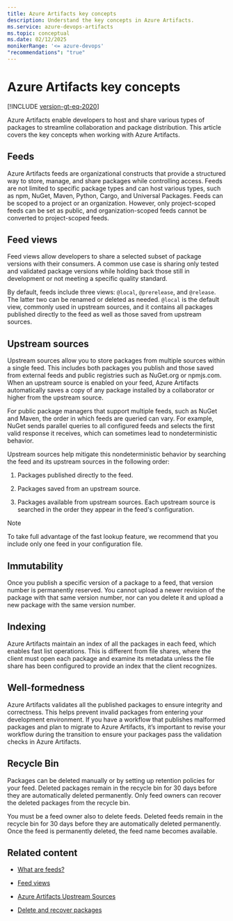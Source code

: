 ```yaml
---
title: Azure Artifacts key concepts 
description: Understand the key concepts in Azure Artifacts.
ms.service: azure-devops-artifacts
ms.topic: conceptual
ms.date: 02/12/2025
monikerRange: '<= azure-devops'
"recommendations": "true"
---
```


# Azure Artifacts key concepts 

[!INCLUDE [version-gt-eq-2020](../includes/version-gt-eq-2020.md)]

Azure Artifacts enable developers to host and share various types of packages to streamline collaboration and package distribution. This article covers the key concepts when working with Azure Artifacts.

## Feeds

Azure Artifacts feeds are organizational constructs that provide a structured way to store, manage, and share packages while controlling access. Feeds are not limited to specific package types and can host various types, such as npm, NuGet, Maven, Python, Cargo, and Universal Packages.
Feeds can be scoped to a project or an organization. However, only project-scoped feeds can be set as public, and organization-scoped feeds cannot be converted to project-scoped feeds.

## Feed views

Feed views allow developers to share a selected subset of package versions with their consumers. A common use case is sharing only tested and validated package versions while holding back those still in development or not meeting a specific quality standard.

By default, feeds include three views: `@local`, `@prerelease`, and `@release`. The latter two can be renamed or deleted as needed. `@local` is the default view, commonly used in upstream sources, and it contains all packages published directly to the feed as well as those saved from upstream sources.

## Upstream sources

Upstream sources allow you to store packages from multiple sources within a single feed. This includes both packages you publish and those saved from external feeds and public registries such as NuGet.org or npmjs.com. When an upstream source is enabled on your feed, Azure Artifacts automatically saves a copy of any package installed by a collaborator or higher from the upstream source.

For public package managers that support multiple feeds, such as NuGet and Maven, the order in which feeds are queried can vary. For example, NuGet sends parallel queries to all configured feeds and selects the first valid response it receives, which can sometimes lead to nondeterministic behavior.

Upstream sources help mitigate this nondeterministic behavior by searching the feed and its upstream sources in the following order:

1. Packages published directly to the feed.

1. Packages saved from an upstream source.

1. Packages available from upstream sources. Each upstream source is searched in the order they appear in the feed's configuration.

> [!NOTE]
> To take full advantage of the fast lookup feature, we recommend that you include only one feed in your configuration file.

## Immutability

Once you publish a specific version of a package to a feed, that version number is permanently reserved. You cannot upload a newer revision of the package with that same version number, nor can you delete it and upload a new package with the same version number.

## Indexing

Azure Artifacts maintain an index of all the packages in each feed, which enables fast list operations. This is different from file shares, where the client must open each package and examine its metadata unless the file share has been configured to provide an index that the client recognizes.

## Well-formedness

Azure Artifacts validates all the published packages to ensure integrity and correctness. This helps prevent invalid packages from entering your development environment. If you have a workflow that publishes malformed packages and plan to migrate to Azure Artifacts, it’s important to revise your workflow during the transition to ensure your packages pass the validation checks in Azure Artifacts.

## Recycle Bin

Packages can be deleted manually or by setting up retention policies for your feed. Deleted packages remain in the recycle bin for 30 days before they are automatically deleted permanently. Only feed owners can recover the deleted packages from the recycle bin.

You must be a feed owner also to delete feeds. Deleted feeds remain in the recycle bin for 30 days before they are automatically deleted permanently. Once the feed is permanently deleted, the feed name becomes available.

## Related content

- [What are feeds?](./concepts/feeds.md)

- [Feed views](./concepts/views.md)

- [Azure Artifacts Upstream Sources](./concepts/upstream-sources.md)

- [Delete and recover packages](./how-to/delete-and-recover-packages.md)
